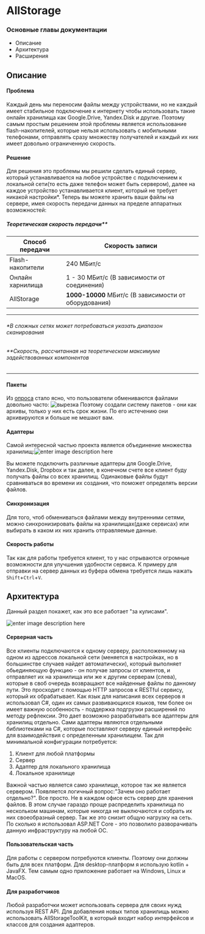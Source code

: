 ﻿# AllStorage
### Основные главы документации

 - Описание
 - Архитектура
 - Расширения

## Описание
#### Проблема
Каждый день мы переносим файлы между устройствами, но не каждый имеет стабильное подключение к интернету чтобы использовать такие онлайн хранилища как Google.Drive, Yandex.Disk и другие. Поэтому самым простым решением этой проблемы является использование flash-накопителей, которые нельзя использовать с мобильными телефонами, отправлять сразу множеству получателей и каждый их них имеет довольно ограниченную скорость.
#### Решение
Для решения это проблемы мы решили сделать единый сервер, который устанавливается на любое устройстве с подключением к локальной сети(то есть даже телефон может быть сервером), далее на каждое устройство устанавливается клиент, который не требует никакой настройки*. Теперь вы можете хранить ваши файлы на сервере, имея скорость передачи данных на пределе аппаратных возможностей:
##### __Теоретическая скорость передачи**__
Способ передачи | Скорость записи
------------ | -------------
Flash-накопители | 240 МБит/с
Онлайн харнилища | 1 - 30 МБит/с (В зависимости от соединения)
AllStorage | **1000-10000** МБит/с (В зависимости от оборудования)


----------
###### *В сложных сетях может потребоваться указать диапазон сканирования
###### **Скорость, рассчитанная на теоретическом максимуме задействованных компонентов


----------
#### Пакеты
Из [опроса](https://goo.gl/forms/10qPnTNoZTmxBY263) стало ясно, что пользователи обмениваются файлами довольно часто: ![вырезка](https://pp.userapi.com/c840220/v840220658/1a1f7/kFLXdRPoQFc.jpg)
Поэтому создали систему пакетов - они как архивы, только у них есть срок жизни. По его истечению они архивируются и больше не мешают вам. 
#### Адаптеры
Самой интересной частью проекта является объединение множества хранилищ:![enter image description here](https://pp.userapi.com/c840220/v840220511/186b1/Mpp9Vnuc3Gw.jpg)


Вы можете подключить различные адаптеры для Google.Drive, Yandex.Disk, Dropbox и так далее, в конечном счете все клиент буду получать файлы со всех хранилищ. Одинаковые файлы будут сравниваться во времени их создания, что поможет определять версии файлов. 

#### Синхронизация
Для того, чтоб обмениваться файлами между внутренними сетями, можно синхронизировать файлы на хранилищах(даже сервисах) или выбирать в каком их них хранить отправляемые данные.

#### Скорость работы
Так как для работы требуется клиент, то у нас отрываются огромные возможности для улучшения удобности сервиса. К примеру для отправки на сервер данных из буфера обмена требуется лишь нажать `Shift`+`Ctrl`+`V`. 

## Архитектура
Данный раздел покажет, как это все работает "за кулисами".

![enter image description here](https://pp.userapi.com/c836433/v836433023/4e872/hDpuIEDIOPM.jpg) 

#### Серверная часть
Все клиенты подключаются к одному серверу, расположенному на одном из адрессов локальной сети (меняется в настройках, но в большинстве случаев найдет автоматически), который выполняет обьединяющую функцию - он получае запросы от клиентов, и отправляет их на хранилища или же к другим серверам (слева), которые в своб очередь возвращают все найденные файлы по данному пути. Это просходит с помощью HTTP запросов к RESTful сервису, который их обрабатывает. Как язык для написания всех серверов я использовал C#, один их самых развивающихся языков, тем более он имеет важную особенность - поддержка подгрузки расширений по методу рефлексии. Это дает возможно разрабатывать все адаптеры для хранилищ отдельно. Сами адаптеры являются отдельными библиотеками на С#, которые поставляют серверу единый интерфейс для взаимодействия с определенным хранилищем. Так для минимальной конфигурации потребуется:

 1. Клиент для любой платформы
 2. Сервер
 3. Адаптер для локального хранилища
 4. Локальное хранилище

Важной частью является само хранилище, которое так же является сервером. Появляется логичный вопрос:"Зачем оно работает отдельно?". Все просто. Не в каждом офисе есть сервер для хранения файлов. В этом случае гараздо проще распределить хранилища по нескольком машинам, которые никогда не выключаются и собрать их них своеобразный сервер. Так же это снизит общую нагрузку на сеть.
По сколько я использовал ASP.NET Core - это позволило разворачивать данную инфраструктуру на любой ОС.

#### Пользовательская часть
Для работы с сервером потребуются клиенты. Поэтому они должны быть для всех платформ. Для desktop-платформ я использую kotlin + JavaFX. Тем самым одно приложение работает на Windows, Linux и MacOS. 

#### Для разработчиков
Любой разработчки может использовать сервера для своих нужд используя REST API. Для добавления новых типов хранилищь можно использовать AllStorageToolKit, в который входит набор интерфейсов и классов для создания адаптеров.